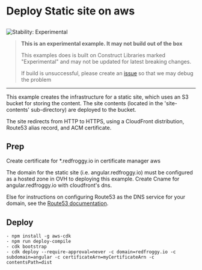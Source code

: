 # Deploy Static site on aws

## <!--BEGIN STABILITY BANNER-->

![Stability: Experimental](https://img.shields.io/badge/stability-Experimental-important.svg?style=for-the-badge)

> **This is an experimental example. It may not build out of the box**
>
> This examples does is built on Construct Libraries marked "Experimental" and may not be updated for latest breaking changes.
>
> If build is unsuccessful, please create an [issue](https://github.com/aws-samples/aws-cdk-examples/issues/new) so that we may debug the problem

---

<!--END STABILITY BANNER-->

This example creates the infrastructure for a static site, which uses an S3 bucket for storing the content. The site contents (located in the 'site-contents' sub-directory) are deployed to the bucket.

The site redirects from HTTP to HTTPS, using a CloudFront distribution, Route53 alias record, and ACM certificate.

## Prep

Create certificate for \*.redfroggy.io in certificate manager aws

The domain for the static site (i.e. angular.redfroggy.io) must be configured as a hosted zone in OVH to deploying this example.
Create Cname for angular.redfroggy.io with cloudfront's dns.

Else for instructions on configuring Route53 as the DNS service for your domain, see the [Route53 documentation](https://docs.aws.amazon.com/Route53/latest/DeveloperGuide/dns-configuring.html).

## Deploy

```
- npm install -g aws-cdk
- npm run deploy-compile
- cdk bootstrap
- cdk deploy --require-approval=never -c domain=redfroggy.io -c subdomain=angular -c certificateArn=myCertificateArn -c contentsPath=dist
```
